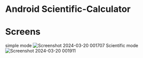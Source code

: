 # Android Scientific-Calculator




# Screens
simple mode
![Screenshot 2024-03-20 001707](https://github.com/Zahid404Mars/Android_Scientific_calculator/assets/114461735/530fe563-c6d3-4372-ba71-2013aafe4bd7) 
Scientific mode
![Screenshot 2024-03-20 001911](https://github.com/Zahid404Mars/Android_Scientific_calculator/assets/114461735/794a391c-3bc5-41df-b08c-7f2fb51fb44e)

